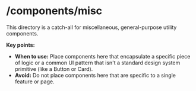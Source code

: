 # /components/misc

This directory is a catch-all for miscellaneous, general-purpose utility components.

**Key points:**

- **When to use:** Place components here that encapsulate a specific piece of logic or a common UI pattern that isn't a standard design system primitive (like a Button or Card).
- **Avoid:** Do not place components here that are specific to a single feature or page.
